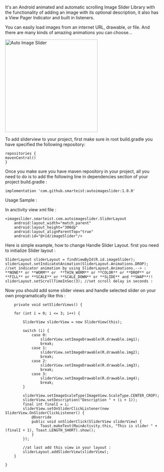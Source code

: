 It's an Android animated and automatic scrolling Image Slider Library with the functionality of adding an image with its optional description, it also has a View Pager Indicator and built in listeners.

You can easily load images from an internet URL, drawable, or file. And there are many kinds of amazing animations you can choose...

<img src="https://raw.githubusercontent.com/smarteist/android-image-slider/master/ezgif-4-1091d2bf4b.gif" alt="Auto Image Slider" width="300px" style="max-width:100%;">

To add sliderview to your project, first make sure in root build.gradle you have specified the following repository:

    repositories { 
    mavenCentral()
    }
    
Once you make sure you have maven repository in your project, all you need to do is to add the following line in dependencies section of your project build.gradle :

    implementation 'com.github.smarteist:autoimageslider:1.0.0'

Usage Sample :

In anctivity view xml file :

    <imageslider.smarteist.com.autoimageslider.SliderLayout
        android:layout_width="match_parent"
        android:layout_height="300dp"
        android:layout_alignParentTop="true"
        android:id="@+id/imageSlider"/>
        
Here is simple example, how to change Handle Slider Layout.
first you need to initialize Slider layout :

    SliderLayout sliderLayout = findViewById(R.id.imageSlider);
    sliderLayout.setIndicatotAnimation(SliderLayout.Animations.DROP); //set indicator animation by using SliderLayout.Animations.--> : **NONE** or **WORM** or  **THIN_WORM** or **COLOR** or **DROP** or **FILL** or **SCALE** or **SCALE_DOWN** or **SLIDE** and **SWAP**!!
    sliderLayout.setScrollTimeInSec(3); //set scroll delay in seconds :

Now you should add some slider views and handle selected slider on your own programatically like this :

        private void setSliderViews() {

        for (int i = 0; i <= 3; i++) {

            SliderView sliderView = new SliderView(this);

            switch (i) {
                case 0:
                    sliderView.setImageDrawable(R.drawable.img1);
                    break;
                case 1:
                    sliderView.setImageDrawable(R.drawable.img2);
                    break;
                case 2:
                    sliderView.setImageDrawable(R.drawable.img3);
                    break;
                case 3:
                    sliderView.setImageDrawable(R.drawable.img4);
                    break;
            }

            sliderView.setImageScaleType(ImageView.ScaleType.CENTER_CROP);
            sliderView.setDescription("Description " + (i + 1));
            final int finalI = i;
            sliderView.setOnSliderClickListener(new SliderView.OnSliderClickListener() {
                @Override
                public void onSliderClick(SliderView sliderView) {
                    Toast.makeText(MainActivity.this, "This is slider " + (finalI + 1), Toast.LENGTH_SHORT).show();
                }
            });

            //at last add this view in your layout :
            sliderLayout.addSliderView(sliderView);
        }

    }


